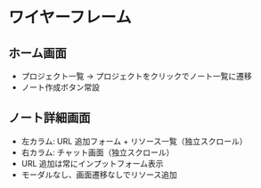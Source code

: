 # ワイヤーフレーム

## ホーム画面

- プロジェクト一覧 → プロジェクトをクリックでノート一覧に遷移
- ノート作成ボタン常設

## ノート詳細画面

- 左カラム: URL 追加フォーム + リソース一覧（独立スクロール）
- 右カラム: チャット画面（独立スクロール）
- URL 追加は常にインプットフォーム表示
- モーダルなし、画面遷移なしでリソース追加